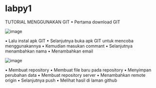# labpy1
TUTORIAL  MENGGUNAKAN  GIT
•	Pertama download GIT

![image](https://user-images.githubusercontent.com/57024231/69423607-1c85c280-0d59-11ea-9257-68efbca6fcb2.png)

•	Lalu instal apk GIT 
•	Selanjutnya buka apk GIT  untuk mencoba menggunakannya
•	Kemudian masukan commant
•	Selanjutnya menambahkan nama
•	Menambahkan email


![image](https://user-images.githubusercontent.com/57024231/69423717-771f1e80-0d59-11ea-8f85-64dcf5743265.png)

•	Membuat repository 
•	Membuat file baru pada repository
•	Menyimpan perubahan data 
•	Membuat repository server
•	Menambahkan remote origin
•	Selanjutnya push
•	Melihat hasil di laman github

